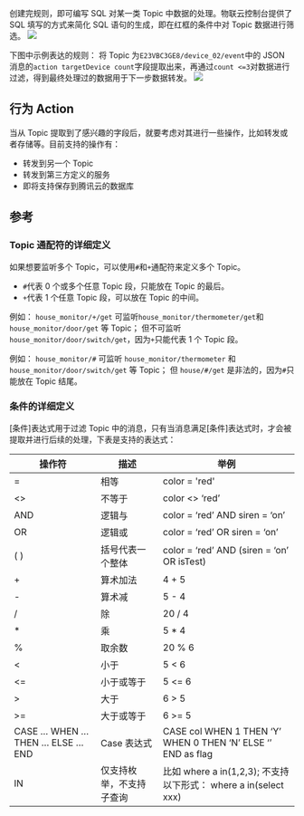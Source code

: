 创建完规则，即可编写 SQL 对某一类 Topic 中数据的处理。物联云控制台提供了 SQL 填写的方式来简化 SQL 语句的生成，即在红框的条件中对 Topic 数据进行筛选。
![](https://main.qcloudimg.com/raw/4e63edce4064fad8e78c7fba6e44edab.png)

下图中示例表达的规则：
将 Topic 为```E23VBC3GE8/device_02/event```中的 JSON 消息的```action targetDevice count```字段提取出来，再通过```count <=3```对数据进行过滤，得到最终处理过的数据用于下一步数据转发。
![](https://main.qcloudimg.com/raw/c99f5cff3ec590e444cc50d67e3392b1.png)

## 行为 Action
当从 Topic 提取到了感兴趣的字段后，就要考虑对其进行一些操作，比如转发或者存储等。目前支持的操作有：
- 转发到另一个 Topic
- 转发到第三方定义的服务
- 即将支持保存到腾讯云的数据库

## 参考

### Topic 通配符的详细定义

如果想要监听多个 Topic，可以使用```#```和```+```通配符来定义多个 Topic。
 - ```#```代表 0 个或多个任意 Topic 段，只能放在 Topic 的最后。
 - ```+```代表 1 个任意 Topic 段，可以放在 Topic 的中间。

例如： ```house_monitor/+/get```
可监听```house_monitor/thermometer/get```和```house_monitor/door/get``` 等 Topic；
但不可监听 ```house_monitor/door/switch/get```，因为```+```只能代表 1 个 Topic 段。

例如： ```house_monitor/#```
可监听 ```house_monitor/thermometer``` 和```house_monitor/door/switch/get``` 等 Topic；
但 ```house/#/get``` 是非法的，因为```#```只能放在 Topic 结尾。

### 条件的详细定义
[条件]表达式用于过滤 Topic 中的消息，只有当消息满足[条件]表达式时，才会被提取并进行后续的处理，下表是支持的表达式：

|操作符 | 描述 | 举例|
|---|---|---|
|= | 相等 | color = 'red'|
|<>	| 不等于			| color <> ‘red’|
|AND	| 逻辑与			| color = ‘red’ AND siren = ‘on’|
|OR	| 逻辑或			| color = ‘red’ OR siren = ‘on’|
|( )	| 括号代表一个整体	| color = ‘red’ AND (siren = ‘on’ OR isTest)|
|+	| 算术加法			| 4 + 5|
|-	| 算术减			| 5 - 4|
|/	| 除				| 20 / 4|
|*	| 乘				| 5 * 4|
|%	| 取余数			| 20 % 6|
|<	| 小于				| 5 < 6|
|<=	| 小于或等于		| 5 <= 6|
|>	| 大于				| 6 > 5|
|>=	| 大于或等于		| 6 >= 5|
|CASE … WHEN … THEN … ELSE …END	|Case 表达式				| CASE col WHEN 1 THEN ‘Y’ WHEN 0 THEN ‘N’ ELSE ‘’ END as flag|
|IN								| 仅支持枚举，不支持子查询	| 比如 where a in(1,2,3); 不支持以下形式： where a in(select xxx)|
